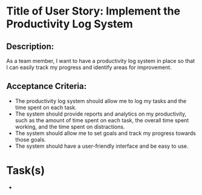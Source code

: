 # Title of User Story: Implement the Productivity Log System

## Description:

As a team member, I want to have a productivity log system in place so that I
can easily track my progress and identify areas for improvement.

## Acceptance Criteria:

- The productivity log system should allow me to log my tasks and the time spent
  on each task.
- The system should provide reports and analytics on my productivity, such as
  the amount of time spent on each task, the overall time spent working, and the
  time spent on distractions.
- The system should allow me to set goals and track my progress towards those
  goals.
- The system should have a user-friendly interface and be easy to use.

# Task(s)

-
